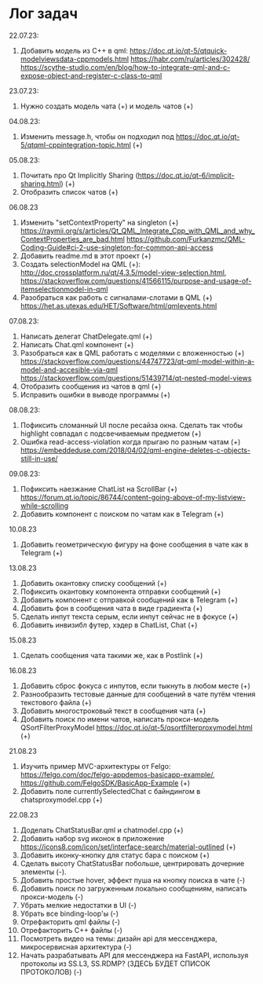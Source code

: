 # Лог задач

22.07.23:
1. Добавить модель из C++ в qml:
https://doc.qt.io/qt-5/qtquick-modelviewsdata-cppmodels.html
https://habr.com/ru/articles/302428/
https://scythe-studio.com/en/blog/how-to-integrate-qml-and-c-expose-object-and-register-c-class-to-qml


23.07.23:
1. Нужно создать модель чата (+) и модель чатов (+)

04.08.23:
1. Изменить message.h, чтобы он подходил под https://doc.qt.io/qt-5/qtqml-cppintegration-topic.html (+)

05.08.23:
1. Почитать про Qt Implicitly Sharing (https://doc.qt.io/qt-6/implicit-sharing.html) (+)
2. Отобразить список чатов (+)


06.08.23
1. Изменить "setContextProperty" на singleton (+)
https://raymii.org/s/articles/Qt_QML_Integrate_Cpp_with_QML_and_why_ContextProperties_are_bad.html
https://github.com/Furkanzmc/QML-Coding-Guide#ci-2-use-singleton-for-common-api-access
2. Добавить readme.md в этот проект (+)
3. Создать selectionModel на QML (+):
 http://doc.crossplatform.ru/qt/4.3.5/model-view-selection.html, https://stackoverflow.com/questions/41566115/purpose-and-usage-of-itemselectionmodel-in-qml 
4. Разобраться как работь с сигналами-слотами в QML (+)
https://het.as.utexas.edu/HET/Software/html/qmlevents.html


07.08.23:
1. Написать делегат ChatDelegate.qml (+)
2. Написать Chat.qml компонент (+)
3. Разобраться как в QML работать с моделями с вложенностью (+)
https://stackoverflow.com/questions/44747723/qt-qml-model-within-a-model-and-accesible-via-qml
https://stackoverflow.com/questions/51439714/qt-nested-model-views
4. Отобразить сообщения из чатов в qml (+)
5. Исправить ошибки в выводе программы (+)

08.08.23:
1. Пофиксить сломанный UI после ресайза окна. Сделать так чтобы highlight совпадал с подсвечиваемым предметом (+)
2. Ошибка read-access-violation когда прыгаю по разным чатам (+)
https://embeddeduse.com/2018/04/02/qml-engine-deletes-c-objects-still-in-use/

09.08.23:
1. Пофиксить наезжание ChatList на ScrollBar (+)
https://forum.qt.io/topic/86744/content-going-above-of-my-listview-while-scrolling
2. Добавить компонент с поиском по чатам как в Telegram (+)

10.08.23
1. Добавить геометрическую фигуру на фоне сообщения в чате как в Telegram (+)


13.08.23
1. Добавить окантовку списку сообщений (+)
2. Пофиксить окантовку компонента отправки сообщений (+)
3. Добавить компонент с отправкой сообщений как в Telegram (+)
4. Добавить фон в сообщения чата в виде градиента (+)
5. Сделать инпут текста серым, если инпут сейчас не в фокусе (+)
6. Добавить инвизибл футер, хэдер в ChatList, Chat (+)

15.08.23
1. Сделать сообщения чата такими же, как в Postlink (+)

16.08.23
1. Добавить сброс фокуса с инпутов, если тыкнуть в любом месте (+)
2. Разнообразить тестовые данные для сообщений в чате путём чтения текстового файла (+)
3. Добавить многостроковый текст в сообщения чата (+)
3. Добавить поиск по имени чатов, написать прокси-модель QSortFilterProxyModel https://doc.qt.io/qt-5/qsortfilterproxymodel.html (+)

21.08.23
1. Изучить пример MVC-архитектуры от Felgo: https://felgo.com/doc/felgo-appdemos-basicapp-example/, https://github.com/FelgoSDK/BasicApp-Example (+)
2. Добавить поле currentlySelectedChat с байндингом в chatsproxymodel.cpp (+)

22.08.23
1. Доделать ChatStatusBar.qml и chatmodel.cpp (+)
1. Добавить набор svg иконок в приложение https://icons8.com/icon/set/interface-search/material-outlined (+)
1. Добавить иконку-кнопку для статус бара с поиском (+)
1. Сделать высоту ChatStatusBar побольше, центрировать дочерние элементы (-).
1. Добавить простые hover, эффект пуша на кнопку поиска в чате (-) 
1. Добавить поиск по загруженным локально сообщениям, написать прокси-модель (-)
1. Убрать мелкие недостатки в UI (-)
2. Убрать все binding-loop'ы (-)
3. Отрефакторить qml файлы (-)
4. Отрефакторить C++ файлы (-)
5. Посмотреть видео на темы: дизайн api для мессенджера, микросервисная архитектура (-)
6. Начать разрабатывать API для мессенджера на FastAPI, используя протоколы из SS.L3, SS.RDMP? (ЗДЕСЬ БУДЕТ СПИСОК ПРОТОКОЛОВ) (-)
